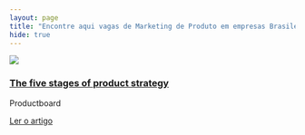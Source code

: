 ```yaml
---
layout: page
title: "Encontre aqui vagas de Marketing de Produto em empresas Brasileiras"
hide: true
---
```


<div class="page-cards">
    <div class="container">
    <div class="card w-100 mt-5 mb-5">
        <div class="card-body">
        <div class="row">
            <div class="col-md-4">
                <a href="https://www.productboard.com/blog/the-five-stages-of-product-strategy" target="_blank"><img src="https://res.cloudinary.com/felipe-barbosa/image/upload/q_100/v1556200094/pm-card-image_jemnlw.png" class="card-img"></a>
            </div>
            <div class="col-md-8">
            <h3 class="card-title"><a href="https://www.productboard.com/blog/the-five-stages-of-product-strategy" class="link-title" target="_blank">The five stages of product strategy</a></h3>
            <p class="card-text">Productboard</p>
            <a href="https://www.productboard.com/blog/the-five-stages-of-product-strategy" class="btn btn-primary" target="_blank">Ler o artigo</a>
            </div>
        </div>
        </div>
    </div>
</div>